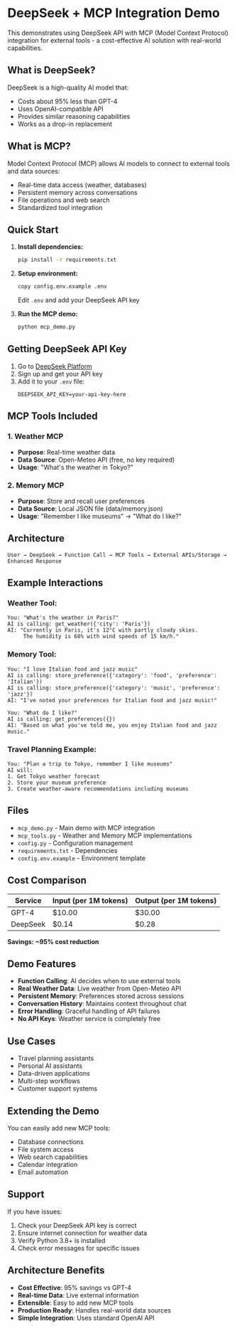 # DeepSeek + MCP Integration Demo

This demonstrates using DeepSeek API with MCP (Model Context Protocol) integration for external tools - a cost-effective AI solution with real-world capabilities.

## What is DeepSeek?

DeepSeek is a high-quality AI model that:
- Costs about 95% less than GPT-4
- Uses OpenAI-compatible API
- Provides similar reasoning capabilities
- Works as a drop-in replacement

## What is MCP?

Model Context Protocol (MCP) allows AI models to connect to external tools and data sources:
- Real-time data access (weather, databases)
- Persistent memory across conversations
- File operations and web search
- Standardized tool integration

## Quick Start

1. **Install dependencies:**
   ```bash
   pip install -r requirements.txt
   ```

2. **Setup environment:**
   ```bash
   copy config.env.example .env
   ```
   Edit `.env` and add your DeepSeek API key

3. **Run the MCP demo:**
   ```bash
   python mcp_demo.py
   ```

## Getting DeepSeek API Key

1. Go to [DeepSeek Platform](https://platform.deepseek.com)
2. Sign up and get your API key
3. Add it to your `.env` file:
   ```
   DEEPSEEK_API_KEY=your-api-key-here
   ```

## MCP Tools Included

### 1. Weather MCP
- **Purpose**: Real-time weather data
- **Data Source**: Open-Meteo API (free, no key required)
- **Usage**: "What's the weather in Tokyo?"

### 2. Memory MCP  
- **Purpose**: Store and recall user preferences
- **Data Source**: Local JSON file (data/memory.json)
- **Usage**: "Remember I like museums" → "What do I like?"

## Architecture

```
User → DeepSeek → Function Call → MCP Tools → External APIs/Storage → Enhanced Response
```

## Example Interactions

### Weather Tool:
```
You: "What's the weather in Paris?"
AI is calling: get_weather({'city': 'Paris'})
AI: "Currently in Paris, it's 12°C with partly cloudy skies. 
     The humidity is 68% with wind speeds of 15 km/h."
```

### Memory Tool:
```
You: "I love Italian food and jazz music"
AI is calling: store_preference({'category': 'food', 'preference': 'Italian'})
AI is calling: store_preference({'category': 'music', 'preference': 'jazz'})
AI: "I've noted your preferences for Italian food and jazz music!"

You: "What do I like?"
AI is calling: get_preferences({})
AI: "Based on what you've told me, you enjoy Italian food and jazz music."
```

### Travel Planning Example:
```
You: "Plan a trip to Tokyo, remember I like museums"
AI will:
1. Get Tokyo weather forecast
2. Store your museum preference 
3. Create weather-aware recommendations including museums
```

## Files

- `mcp_demo.py` - Main demo with MCP integration
- `mcp_tools.py` - Weather and Memory MCP implementations
- `config.py` - Configuration management
- `requirements.txt` - Dependencies
- `config.env.example` - Environment template

## Cost Comparison

| Service | Input (per 1M tokens) | Output (per 1M tokens) |
|---------|---------------------|----------------------|
| GPT-4   | $10.00             | $30.00              |
| DeepSeek | $0.14              | $0.28               |

**Savings: ~95% cost reduction**

## Demo Features

- **Function Calling**: AI decides when to use external tools
- **Real Weather Data**: Live weather from Open-Meteo API
- **Persistent Memory**: Preferences stored across sessions
- **Conversation History**: Maintains context throughout chat
- **Error Handling**: Graceful handling of API failures
- **No API Keys**: Weather service is completely free

## Use Cases

- Travel planning assistants
- Personal AI assistants  
- Data-driven applications
- Multi-step workflows
- Customer support systems

## Extending the Demo

You can easily add new MCP tools:
- Database connections
- File system access
- Web search capabilities
- Calendar integration
- Email automation

## Support

If you have issues:
1. Check your DeepSeek API key is correct
2. Ensure internet connection for weather data
3. Verify Python 3.8+ is installed
4. Check error messages for specific issues

## Architecture Benefits

- **Cost Effective**: 95% savings vs GPT-4
- **Real-time Data**: Live external information
- **Extensible**: Easy to add new MCP tools
- **Production Ready**: Handles real-world data sources
- **Simple Integration**: Uses standard OpenAI API 
